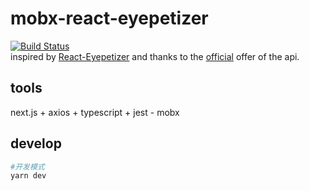 # mobx-react-eyepetizer
[![Build Status](https://travis-ci.org/blinkcat/mobx-react-eyepetizer.svg?branch=master)](https://travis-ci.org/blinkcat/mobx-react-eyepetizer)   
inspired by [React-Eyepetizer](https://github.com/w11p3333/React-Eyepetizer) and thanks to the [official](http://www.kaiyanapp.com/) offer of the api.
## tools
next.js + axios + typescript + jest - mobx
## develop
```sh
#开发模式
yarn dev
```
